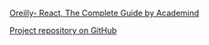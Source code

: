 [Oreilly- React, The Complete Guide by Academind](https://learning.oreilly.com/videos/react-the-complete/9781801812603/)

[Project repository on GitHub](https://github.com/PacktPublishing/React---The-Complete-Guide-incl.-Hooks-React-Router-and-Redux-Second-Edition-2021-Updated)
